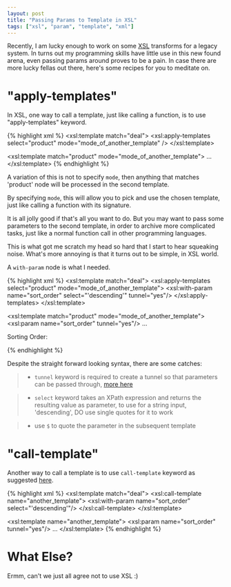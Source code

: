 ```yaml
---
layout: post
title: "Passing Params to Template in XSL"
tags: ["xsl", "param", "template", "xml"]
---
```


<div class="message">
Recently, I am lucky enough to work on some <a href="http://www.w3.org/Style/XSL/WhatIsXSL.html">XSL</a> transforms for a legacy system. In turns out my programming skills have little use in this new found arena, even passing params around proves to be a pain. In case there are more lucky fellas out there, here's some recipes for you to meditate on.
</div>

# "apply-templates"

In XSL, one way to call a template, just like calling a function, is to use "apply-templates" keyword.

{% highlight xml %}
<xsl:template match="deal">
  <xsl:apply-templates select="product" mode="mode_of_another_template" />
</xsl:template>

<xsl:template match="product" mode="mode_of_another_template">
  ...
</xsl:template>
{% endhighlight %}

A variation of this is not to specify `mode`, then anything that matches 'product' node will be processed in the second template.

By specifying `mode`, this will allow you to pick and use the chosen template, just like calling a function with its signature.

It is all jolly good if that's all you want to do. But you may want to pass some parameters to the second template, in order to archive more complicated tasks, just like a normal function call in other programming languages.

This is what got me scratch my head so hard that I start to hear squeaking noise. What's more annoying is that it turns out to be simple, in XSL world.

A `with-param` node is what I needed.

{% highlight xml %}
<xsl:template match="deal">
  <xsl:apply-templates select="product" mode="mode_of_another_template">
    <xsl:with-param name="sort_order" select="'descending'" tunnel="yes"/>
  </xsl:apply-templates>
</xsl:template>

<xsl:template match="product" mode="mode_of_another_template">
  <xsl:param name="sort_order" tunnel="yes"/>
  ...
  <p>Sorting Order: <a href="{$sort_order}"><xsl:value-of select = "$sort_order" /></a></p>
</xsl:template>
{% endhighlight %}

Despite the straight forward looking syntax, there are some catches:

> - `tunnel` keyword is required to create a tunnel so that parameters can be passed through, [more here](http://www.saxonica.com/html/documentation/xsl-elements/with-param.html)

> - `select` keyword takes an XPath expression and returns the resulting value as parameter, to use for a string input, 'descending', DO use single quotes for it to work

> - use `$` to quote the parameter in the subsequent template

# "call-template"

Another way to call a template is to use `call-template` keyword as suggested [here](http://www.w3schools.com/xsl/el_with-param.asp).

{% highlight xml %}
<xsl:template match="deal">
  <xsl:call-template name="another_template">
    <xsl:with-param name="sort_order" select="'descending'"/>
  </xsl:call-template>
</xsl:template>

<xsl:template name="another_template">
  <xsl:param name="sort_order" tunnel="yes"/>
  ...
</xsl:template>
{% endhighlight %}

# What Else?

Ermm, can't we just all agree not to use XSL :)
